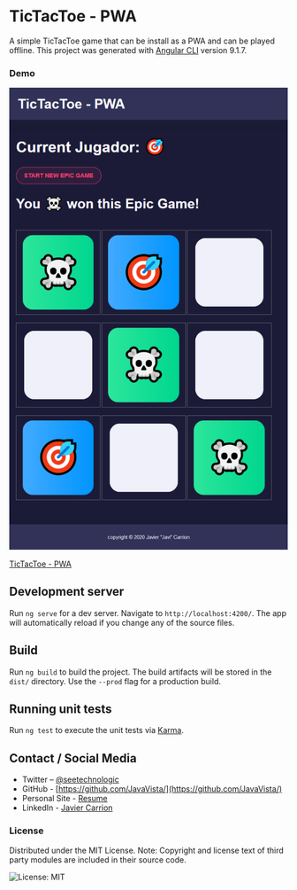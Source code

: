 # TicTacToe - PWA

A simple TicTacToe game that can be install as a PWA and can be played offline. This project was generated with [Angular CLI](https://github.com/angular/angular-cli) version 9.1.7.

### Demo

![ Screenshot](/httpstictactoepwa.png)


[ TicTacToe - PWA](https://tictactoepwa-javi.web.app/)

## Development server

Run `ng serve` for a dev server. Navigate to `http://localhost:4200/`. The app will automatically reload if you change any of the source files.


## Build

Run `ng build` to build the project. The build artifacts will be stored in the `dist/` directory. Use the `--prod` flag for a production build.

## Running unit tests

Run `ng test` to execute the unit tests via [Karma](https://karma-runner.github.io).


## Contact / Social Media

* Twitter – [@seetechnologic](https://twitter.com/seetechnologic)
* GitHub - [https://github.com/JavaVista/](https://github.com/JavaVista/)
* Personal Site - [Resume](http://www.techno-logic.us/)
* LinkedIn - [Javier Carrion](https://www.linkedin.com/in/technologic)

### License

Distributed under the MIT License. Note: Copyright and license text of third party modules are included in their source code.

![License: MIT](https://img.shields.io/badge/License-MIT-yellow.svg)

